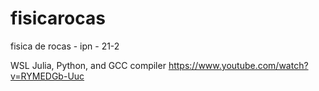 # fisicarocas
fisica de rocas - ipn - 21-2

WSL Julia, Python, and GCC compiler
https://www.youtube.com/watch?v=RYMEDGb-Uuc
